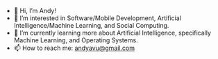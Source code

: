 - 👋 Hi, I’m Andy!
- 👀 I’m interested in Software/Mobile Development, Artificial Intelligence/Machine Learning, and Social Computing.
- 🌱 I’m currently learning more about Artificial Intelligence, specifically Machine Learning, and Operating Systems.
- 📫 How to reach me: andyavu@gmail.com

<!---
andyavu/andyavu is a ✨ special ✨ repository because its `README.md` (this file) appears on your GitHub profile.
You can click the Preview link to take a look at your changes.
--->
